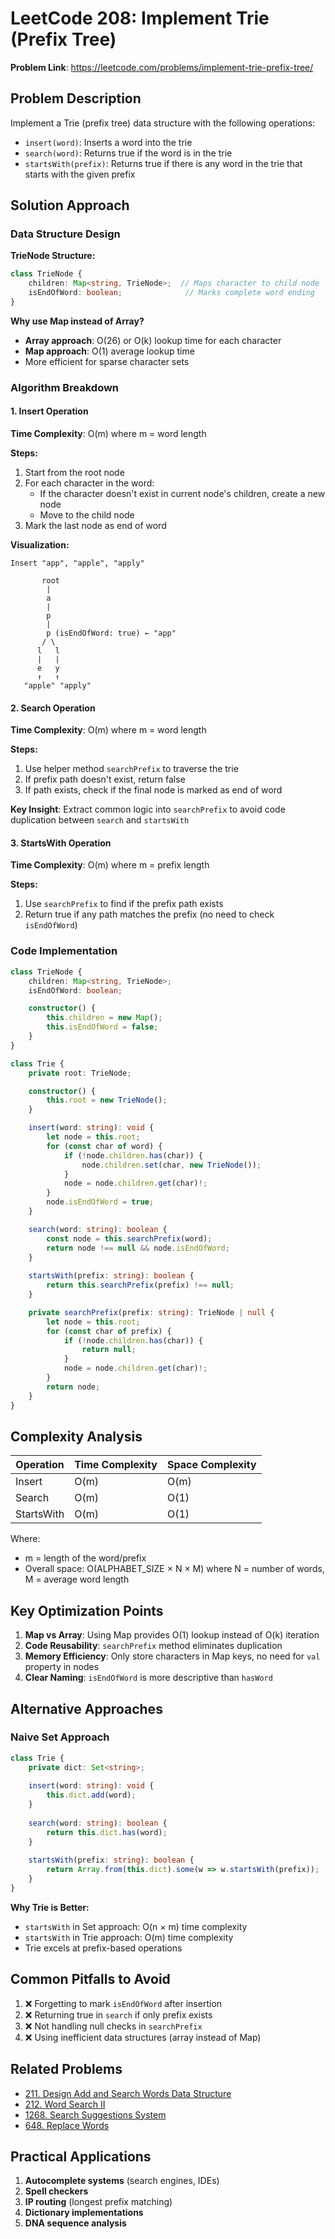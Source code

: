 # LeetCode 208: Implement Trie (Prefix Tree)

**Problem Link**: https://leetcode.com/problems/implement-trie-prefix-tree/

## Problem Description

Implement a Trie (prefix tree) data structure with the following operations:
- `insert(word)`: Inserts a word into the trie
- `search(word)`: Returns true if the word is in the trie
- `startsWith(prefix)`: Returns true if there is any word in the trie that starts with the given prefix

## Solution Approach

### Data Structure Design

**TrieNode Structure:**
```typescript
class TrieNode {
    children: Map<string, TrieNode>;  // Maps character to child node
    isEndOfWord: boolean;              // Marks complete word ending
}
```

**Why use Map instead of Array?**
- **Array approach**: O(26) or O(k) lookup time for each character
- **Map approach**: O(1) average lookup time
- More efficient for sparse character sets

### Algorithm Breakdown

#### 1. Insert Operation
**Time Complexity**: O(m) where m = word length

**Steps:**
1. Start from the root node
2. For each character in the word:
   - If the character doesn't exist in current node's children, create a new node
   - Move to the child node
3. Mark the last node as end of word

**Visualization:**
```
Insert "app", "apple", "apply"

       root
        |
        a
        |
        p
        |
        p (isEndOfWord: true) ← "app"
       / \
      l   l
      |   |
      e   y
      ↑   ↑
   "apple" "apply"
```

#### 2. Search Operation
**Time Complexity**: O(m) where m = word length

**Steps:**
1. Use helper method `searchPrefix` to traverse the trie
2. If prefix path doesn't exist, return false
3. If path exists, check if the final node is marked as end of word

**Key Insight**: Extract common logic into `searchPrefix` to avoid code duplication between `search` and `startsWith`

#### 3. StartsWith Operation
**Time Complexity**: O(m) where m = prefix length

**Steps:**
1. Use `searchPrefix` to find if the prefix path exists
2. Return true if any path matches the prefix (no need to check `isEndOfWord`)

### Code Implementation

```typescript
class TrieNode {
    children: Map<string, TrieNode>;
    isEndOfWord: boolean;

    constructor() {
        this.children = new Map();
        this.isEndOfWord = false;
    }
}

class Trie {
    private root: TrieNode;

    constructor() {
        this.root = new TrieNode();
    }

    insert(word: string): void {
        let node = this.root;
        for (const char of word) {
            if (!node.children.has(char)) {
                node.children.set(char, new TrieNode());
            }
            node = node.children.get(char)!;
        }
        node.isEndOfWord = true;
    }

    search(word: string): boolean {
        const node = this.searchPrefix(word);
        return node !== null && node.isEndOfWord;
    }
 
    startsWith(prefix: string): boolean {
        return this.searchPrefix(prefix) !== null;
    }

    private searchPrefix(prefix: string): TrieNode | null {
        let node = this.root;
        for (const char of prefix) {
            if (!node.children.has(char)) {
                return null;
            }
            node = node.children.get(char)!;
        }
        return node;
    }
}
```

## Complexity Analysis

| Operation | Time Complexity | Space Complexity |
|-----------|----------------|------------------|
| Insert    | O(m)           | O(m)             |
| Search    | O(m)           | O(1)             |
| StartsWith| O(m)           | O(1)             |

Where:
- m = length of the word/prefix
- Overall space: O(ALPHABET_SIZE × N × M) where N = number of words, M = average word length

## Key Optimization Points

1. **Map vs Array**: Using Map provides O(1) lookup instead of O(k) iteration
2. **Code Reusability**: `searchPrefix` method eliminates duplication
3. **Memory Efficiency**: Only store characters in Map keys, no need for `val` property in nodes
4. **Clear Naming**: `isEndOfWord` is more descriptive than `hasWord`

## Alternative Approaches

### Naive Set Approach
```typescript
class Trie {
    private dict: Set<string>;
    
    insert(word: string): void {
        this.dict.add(word);
    }
    
    search(word: string): boolean {
        return this.dict.has(word);
    }
    
    startsWith(prefix: string): boolean {
        return Array.from(this.dict).some(w => w.startsWith(prefix));
    }
}
```

**Why Trie is Better:**
- `startsWith` in Set approach: O(n × m) time complexity
- `startsWith` in Trie approach: O(m) time complexity
- Trie excels at prefix-based operations

## Common Pitfalls to Avoid

1. ❌ Forgetting to mark `isEndOfWord` after insertion
2. ❌ Returning true in `search` if only prefix exists
3. ❌ Not handling null checks in `searchPrefix`
4. ❌ Using inefficient data structures (array instead of Map)

## Related Problems

- [211. Design Add and Search Words Data Structure](https://leetcode.com/problems/design-add-and-search-words-data-structure/)
- [212. Word Search II](https://leetcode.com/problems/word-search-ii/)
- [1268. Search Suggestions System](https://leetcode.com/problems/search-suggestions-system/)
- [648. Replace Words](https://leetcode.com/problems/replace-words/)

## Practical Applications

1. **Autocomplete systems** (search engines, IDEs)
2. **Spell checkers**
3. **IP routing** (longest prefix matching)
4. **Dictionary implementations**
5. **DNA sequence analysis**